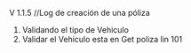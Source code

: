 V 1.1.5  //Log de  creación de una póliza

1. Validando el tipo de Vehiculo
2. Validar el Vehiculo esta en Get poliza lin 101